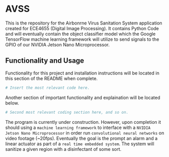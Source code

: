 # AVSS

This is the repository for the Airbonrne Virus Sanitation System application created for ECE4655  (Digital Image Processing). It contains Python Code and will eventually contain the object classifier model which the Google TensorFlow machine learning framework will utilize to send signals to the GPIO of our NVIDIA Jetson Nano Microprocessor.

## Functionality and Usage
Functionality for this project and installation instructions will be located in this section of the README when complete.

```python
# Insert the most relevant code here.
```

Another section of important functionality and explaination will be located below.

```python
# Second most relevant coding section here, and so on.
```

The program is currently under construction. However, upon completion it should using a `machine learning framework` to interface with a `NVIDIA Jetson Nano Microprocessor` in order run `convolutional neural networks` on video footage (~20fps). Eventually the goal is the prompt an alarm and a linear actuator as part of a `real time embedded system`. The system will sanitize a given region with a disinfectant of some sort.
